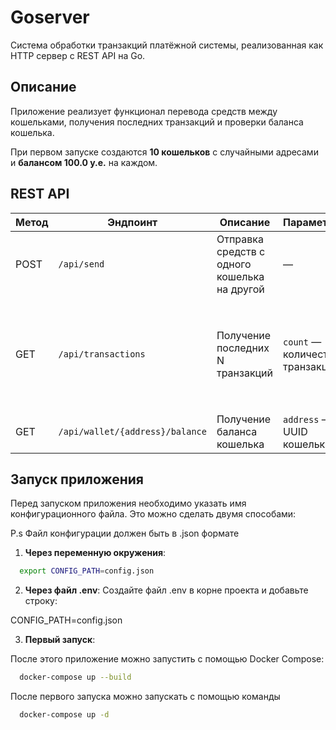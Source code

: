 # Goserver

Система обработки транзакций платёжной системы, реализованная как HTTP сервер с REST API на Go.

## Описание

Приложение реализует функционал перевода средств между кошельками, получения последних транзакций и проверки баланса кошелька.

При первом запуске создаются **10 кошельков** с случайными адресами и **балансом 100.0 у.е.** на каждом.

## REST API
| Метод | Эндпоинт                        | Описание                                     | Параметры                       | Тело запроса                                                                   | Пример ответа                                                                                                                                           |
| ----- | ------------------------------- | -------------------------------------------- | ------------------------------- | ------------------------------------------------------------------------------ |---------------------------------------------------------------------------------------------------------------------------------------------------------|
| POST  | `/api/send`                     | Отправка средств с одного кошелька на другой | —                               | `json { "from": "uuid_отправителя", "to": "uuid_получателя", "amount": 3.50 }` | `json { "HttpStatus": "200", "TransactionId": "uuid_транзакции" }`                                                                                         |
| GET   | `/api/transactions`             | Получение последних N транзакций             | `count` — количество транзакций | —                                                                              | `json [ { "id": "uuid_транзакции", "from": "uuid_отправителя", "to": "uuid_получателя", "amount": 10, "transferDate": "2025-08-13T09:16:29.168445Z" }]` |
| GET   | `/api/wallet/{address}/balance` | Получение баланса кошелька                   | `address` — UUID кошелька       | —                                                                              | `json { "address": "uuid_кошелька", "balance": 100.0 }`                                                                                                 |


## Запуск приложения

Перед запуском приложения необходимо указать имя конфигурационного файла. Это можно сделать двумя способами:

P.s Файл конфигурации должен быть в .json формате

1. **Через переменную окружения**:
```bash
  export CONFIG_PATH=config.json
```


2. **Через файл .env**:
Создайте файл .env в корне проекта и добавьте строку:

CONFIG_PATH=config.json

3. **Первый запуск**:

После этого приложение можно запустить с помощью Docker Compose:
```bash 
  docker-compose up --build
```

После первого запуска можно запускать с помощью команды
```bash 
  docker-compose up -d
```
